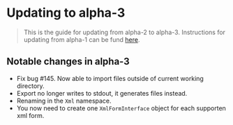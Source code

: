 # Updating to alpha-3

> This is the guide for updating from alpha-2 to alpha-3. Instructions for updating
> from alpha-1 can be fund [here](https://github.com/byrokrat/giroapp/blob/1.0.0-alpha2/UPDATING.md).

## Notable changes in alpha-3

* Fix bug #145. Now able to import files outside of current working directory.
* Export no longer writes to stdout, it generates files instead.
* Renaming in the `Xml` namespace.
* You now need to create one `XmlFormInterface` object for each supporten xml form.
